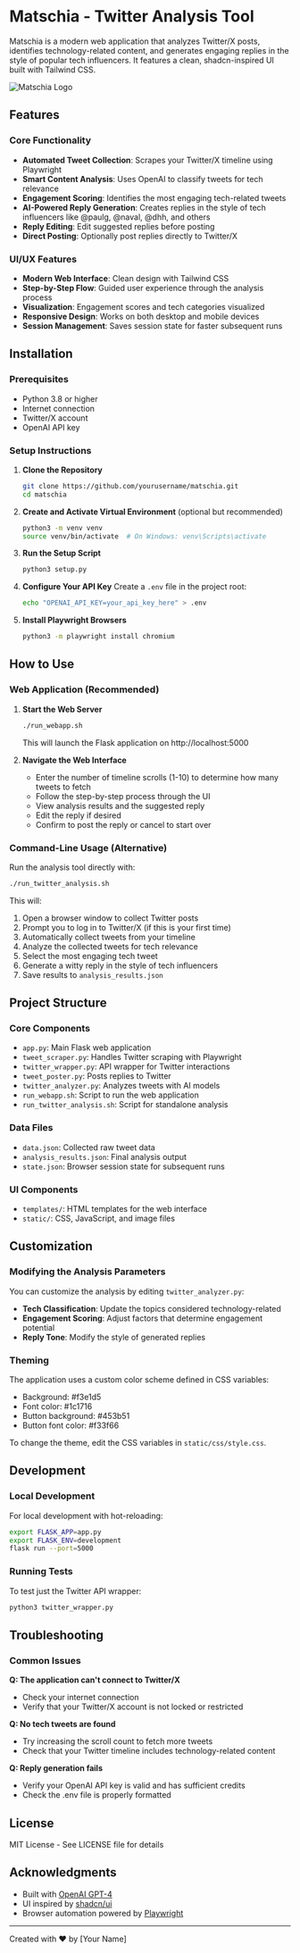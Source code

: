 # Matschia - Twitter Analysis Tool

Matschia is a modern web application that analyzes Twitter/X posts, identifies technology-related content, and generates engaging replies in the style of popular tech influencers. It features a clean, shadcn-inspired UI built with Tailwind CSS.

![Matschia Logo](/static/logo.png)

## Features

### Core Functionality

-   **Automated Tweet Collection**: Scrapes your Twitter/X timeline using Playwright
-   **Smart Content Analysis**: Uses OpenAI to classify tweets for tech relevance
-   **Engagement Scoring**: Identifies the most engaging tech-related tweets
-   **AI-Powered Reply Generation**: Creates replies in the style of tech influencers like @paulg, @naval, @dhh, and others
-   **Reply Editing**: Edit suggested replies before posting
-   **Direct Posting**: Optionally post replies directly to Twitter/X

### UI/UX Features

-   **Modern Web Interface**: Clean design with Tailwind CSS
-   **Step-by-Step Flow**: Guided user experience through the analysis process
-   **Visualization**: Engagement scores and tech categories visualized
-   **Responsive Design**: Works on both desktop and mobile devices
-   **Session Management**: Saves session state for faster subsequent runs

## Installation

### Prerequisites

-   Python 3.8 or higher
-   Internet connection
-   Twitter/X account
-   OpenAI API key

### Setup Instructions

1. **Clone the Repository**

    ```bash
    git clone https://github.com/yourusername/matschia.git
    cd matschia
    ```

2. **Create and Activate Virtual Environment** (optional but recommended)

    ```bash
    python3 -m venv venv
    source venv/bin/activate  # On Windows: venv\Scripts\activate
    ```

3. **Run the Setup Script**

    ```bash
    python3 setup.py
    ```

4. **Configure Your API Key**
   Create a `.env` file in the project root:

    ```bash
    echo "OPENAI_API_KEY=your_api_key_here" > .env
    ```

5. **Install Playwright Browsers**
    ```bash
    python3 -m playwright install chromium
    ```

## How to Use

### Web Application (Recommended)

1. **Start the Web Server**

    ```bash
    ./run_webapp.sh
    ```

    This will launch the Flask application on http://localhost:5000

2. **Navigate the Web Interface**
    - Enter the number of timeline scrolls (1-10) to determine how many tweets to fetch
    - Follow the step-by-step process through the UI
    - View analysis results and the suggested reply
    - Edit the reply if desired
    - Confirm to post the reply or cancel to start over

### Command-Line Usage (Alternative)

Run the analysis tool directly with:

```bash
./run_twitter_analysis.sh
```

This will:

1. Open a browser window to collect Twitter posts
2. Prompt you to log in to Twitter/X (if this is your first time)
3. Automatically collect tweets from your timeline
4. Analyze the collected tweets for tech relevance
5. Select the most engaging tech tweet
6. Generate a witty reply in the style of tech influencers
7. Save results to `analysis_results.json`

## Project Structure

### Core Components

-   `app.py`: Main Flask web application
-   `tweet_scraper.py`: Handles Twitter scraping with Playwright
-   `twitter_wrapper.py`: API wrapper for Twitter interactions
-   `tweet_poster.py`: Posts replies to Twitter
-   `twitter_analyzer.py`: Analyzes tweets with AI models
-   `run_webapp.sh`: Script to run the web application
-   `run_twitter_analysis.sh`: Script for standalone analysis

### Data Files

-   `data.json`: Collected raw tweet data
-   `analysis_results.json`: Final analysis output
-   `state.json`: Browser session state for subsequent runs

### UI Components

-   `templates/`: HTML templates for the web interface
-   `static/`: CSS, JavaScript, and image files

## Customization

### Modifying the Analysis Parameters

You can customize the analysis by editing `twitter_analyzer.py`:

-   **Tech Classification**: Update the topics considered technology-related
-   **Engagement Scoring**: Adjust factors that determine engagement potential
-   **Reply Tone**: Modify the style of generated replies

### Theming

The application uses a custom color scheme defined in CSS variables:

-   Background: #f3e1d5
-   Font color: #1c1716
-   Button background: #453b51
-   Button font color: #f33f66

To change the theme, edit the CSS variables in `static/css/style.css`.

## Development

### Local Development

For local development with hot-reloading:

```bash
export FLASK_APP=app.py
export FLASK_ENV=development
flask run --port=5000
```

### Running Tests

To test just the Twitter API wrapper:

```bash
python3 twitter_wrapper.py
```

## Troubleshooting

### Common Issues

**Q: The application can't connect to Twitter/X**

-   Check your internet connection
-   Verify that your Twitter/X account is not locked or restricted

**Q: No tech tweets are found**

-   Try increasing the scroll count to fetch more tweets
-   Check that your Twitter timeline includes technology-related content

**Q: Reply generation fails**

-   Verify your OpenAI API key is valid and has sufficient credits
-   Check the .env file is properly formatted

## License

MIT License - See LICENSE file for details

## Acknowledgments

-   Built with [OpenAI GPT-4](https://openai.com/gpt-4)
-   UI inspired by [shadcn/ui](https://ui.shadcn.com/)
-   Browser automation powered by [Playwright](https://playwright.dev/)

---

Created with ❤️ by [Your Name]
